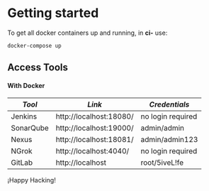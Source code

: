 
# Getting started

To get all docker containers up and running, in __ci-__ use:

```
docker-compose up
```

## Access Tools

#### With Docker

| *Tool* | *Link* | *Credentials* |
| ------------- | ------------- | ------------- |
| Jenkins | http://localhost:18080/ | no login required |
| SonarQube | http://localhost:19000/ | admin/admin |
| Nexus | http://localhost:18081/ | admin/admin123 |
| NGrok | http://localhost:4040/ | no login required |
| GitLab | http://localhost | root/5iveL!fe |

¡Happy Hacking!